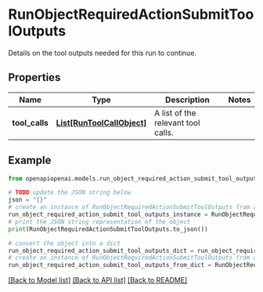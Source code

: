 # RunObjectRequiredActionSubmitToolOutputs

Details on the tool outputs needed for this run to continue.

## Properties

Name | Type | Description | Notes
------------ | ------------- | ------------- | -------------
**tool_calls** | [**List[RunToolCallObject]**](RunToolCallObject.md) | A list of the relevant tool calls. | 

## Example

```python
from openapiopenai.models.run_object_required_action_submit_tool_outputs import RunObjectRequiredActionSubmitToolOutputs

# TODO update the JSON string below
json = "{}"
# create an instance of RunObjectRequiredActionSubmitToolOutputs from a JSON string
run_object_required_action_submit_tool_outputs_instance = RunObjectRequiredActionSubmitToolOutputs.from_json(json)
# print the JSON string representation of the object
print(RunObjectRequiredActionSubmitToolOutputs.to_json())

# convert the object into a dict
run_object_required_action_submit_tool_outputs_dict = run_object_required_action_submit_tool_outputs_instance.to_dict()
# create an instance of RunObjectRequiredActionSubmitToolOutputs from a dict
run_object_required_action_submit_tool_outputs_from_dict = RunObjectRequiredActionSubmitToolOutputs.from_dict(run_object_required_action_submit_tool_outputs_dict)
```
[[Back to Model list]](../README.md#documentation-for-models) [[Back to API list]](../README.md#documentation-for-api-endpoints) [[Back to README]](../README.md)


